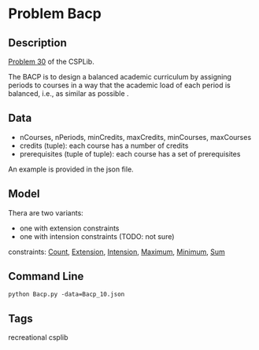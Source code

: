 # Problem Bacp
## Description
[Problem 30](https://www.csplib.org/Problems/prob030/) of the CSPLib.

The BACP is to design a balanced academic curriculum by assigning periods to courses in a way that the academic load of each period is balanced, i.e., as similar as possible .

## Data
 - nCourses, nPeriods, minCredits, maxCredits, minCourses, maxCourses
 - credits (tuple): each course has a number of credits
 - prerequisites (tuple of tuple): each course has a set of prerequisites

An example is provided in the json file.

## Model
Thera are two variants:
 - one with extension constraints
 - one with intension constraints (TODO: not sure)

  constraints: [Count](http://pycsp.org/documentation/constraints/Count), [Extension](http://pycsp.org/documentation/constraints/Extension), [Intension](http://pycsp.org/documentation/constraints/Intension), [Maximum](http://pycsp.org/documentation/constraints/Maximum), [Minimum](http://pycsp.org/documentation/constraints/Minimum), [Sum](http://pycsp.org/documentation/constraints/Sum)


## Command Line
```
python Bacp.py -data=Bacp_10.json
```

## Tags
 recreational csplib
